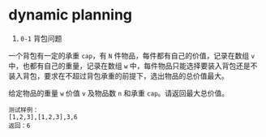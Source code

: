 # dynamic planning

1. `0-1` 背包问题

一个背包有一定的承重 `cap`，有 `N` 件物品，每件都有自己的价值，记录在数组 `v` 中，也都有自己的重量，记录在数组 `w` 中，每件物品只能选择要装入背包还是不装入背包，要求在不超过背包承重的前提下，选出物品的总价值最大。

给定物品的重量 `w` 价值 `v` 及物品数 `n` 和承重 `cap`。请返回最大总价值。

```
测试样例：
[1,2,3],[1,2,3],3,6
返回：6
```